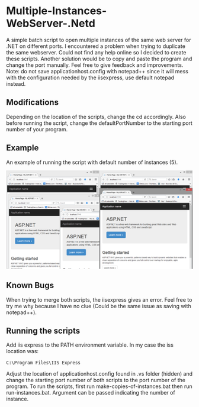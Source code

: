 # Multiple-Instances-WebServer-.Netd

A simple batch script to open multiple instances of the same web server for .NET on different ports. I encountered a problem when trying to duplicate the same webserver. Could not find any help online so I decided to create these scripts. Another solution would be to copy and paste the program and change the port manually. Feel free to give feedback and improvements. Note: do not save applicationhost.config with notepad++ since it will mess with the configuration needed by the iisexpress, use default notepad instead.

## Modifications

Depending on the location of the scripts, change the cd accordingly. Also before running the script, change the defaultPortNumber to the starting port number of your program.

## Example

An example of running the script with default number of instances (5).

![Example](example.png "Example of working script.")

## Known Bugs

When trying to merge both scripts, the iisexpress gives an error. Feel free to try me why because I have no clue (Could be the same issue as saving with notepad++).

## Running the scripts

Add iis express to the PATH environment variable. In my case the iss location was:

```
C:\Program Files\IIS Express
```

Adjust the location of applicationhost.config found in .vs folder (hidden) and change the starting port number of both scripts to the port number of the program. To run the scripts, first run make-copies-of-instances.bat then run run-instances.bat. Argument can be passed indicating the number of instance. 
